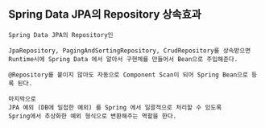 ## Spring Data JPA의 Repository 상속효과

    Spring Data JPA의 Repository인

    JpaRepository, PagingAndSortingRepository, CrudRepository를 상속받으면
    Runtime시에 Spring Data 에서 알아서 구현체를 만들어서 Bean으로 주입해준다.

    @Repository를 붙이지 않아도 자동으로 Component Scan이 되어 Spring Bean으로 등록 된다.

    마지막으로
    JPA 예외 (DB에 밀접한 예외) 를 Spring 에서 일괄적으로 처리할 수 있도록
    Spring에서 추상화한 예외 형식으로 변환해주는 역할을 한다.